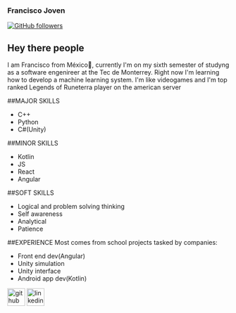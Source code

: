 ### Francisco Joven
[![GitHub followers](https://img.shields.io/github/followers/ashleymavericks?label=Follow&style=social)](https://github.com/Mrjojosa/?tab=follow)

## Hey there people 

I am Francisco from México🌮, currently I'm on my sixth semester of studyng as a software engenireer at the Tec de Monterrey. Right now I'm learning how to develop a machine learning system. I'm like videogames and I'm top ranked Legends of Runeterra player on the american server

##MAJOR SKILLS
- C++
- Python
- C#(Unity)

##MINOR SKILLS
- Kotlin
- JS
- React
- Angular

##SOFT SKILLS
- Logical and problem solving thinking
- Self awareness
- Analytical
- Patience

##EXPERIENCE
Most comes from school projects tasked by companies:
- Front end dev(Angular)
- Unity simulation
- Unity interface
- Android app dev(Kotlin)

[<img src='https://cdn.jsdelivr.net/npm/simple-icons@3.0.1/icons/github.svg' alt='github' height='40'>](https://github.com/Mrjojosa)              [<img src='https://cdn.jsdelivr.net/npm/simple-icons@3.0.1/icons/linkedin.svg' alt='linkedin' height='40'>](https://linkedin.com/in/francisco-joven)    

